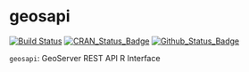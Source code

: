 **geosapi**
===========

[![Build Status](https://travis-ci.org/eblondel/geosapi.svg?branch=master)](https://travis-ci.org/eblondel/geosapi)
[![CRAN_Status_Badge](http://www.r-pkg.org/badges/version/geosapi)](https://cran.r-project.org/package=geosapi)
[![Github_Status_Badge](https://img.shields.io/badge/Github-0.1-blue.svg)](https://github.com/eblondel/geosapi)

``geosapi``: GeoServer REST API R Interface

